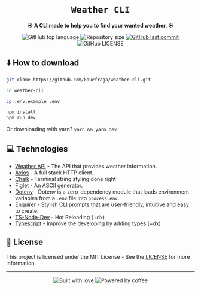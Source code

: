 <div align="center">
  <h1>
    <code>Weather CLI</code>
  </h1>

  <p>
    <strong>
      ☀ A CLI made to help you to find your wanted weather. ☀
    </strong>
  </p>

  <p>
    <img
      alt="GitHub top language"
      src="https://img.shields.io/github/languages/top/kauefraga/weather-cli.svg"
    />
    <img
      alt="Repository size"
      src="https://img.shields.io/github/repo-size/kauefraga/weather-cli.svg"
    />
    <a href="https://github.com/kauefraga/weather-cli/commits/main">
      <img
        alt="GitHub last commit"
        src="https://img.shields.io/github/last-commit/kauefraga/weather-cli.svg"
      />
    </a>
    <img
      alt="GitHub LICENSE"
      src="https://img.shields.io/github/license/kauefraga/weather-cli.svg"
    />
  </p>
</div>

## ⬇️ How to download

```bash
git clone https://github.com/kauefraga/weather-cli.git

cd weather-cli

cp .env.example .env

npm install
npm run dev
```
Or downloading with yarn? `yarn && yarn dev`

## 💻 Technologies

- [Weather API](https://www.weatherapi.com) - The API that provides weather information.
- [Axios](https://www.npmjs.com/package/axios) - A full stack HTTP client.
- [Chalk](https://www.npmjs.com/package/chalk) - Terminal string styling done right
- [Figlet](https://www.npmjs.com/package/figlet) - An ASCII generator.
- [Dotenv](https://www.npmjs.com/package/dotenv) - Dotenv is a zero-dependency module that loads environment variables from a `.env` file into `process.env`.
- [Enquirer](https://www.npmjs.com/package/enquirer) - Stylish CLI prompts that are user-friendly, intuitive and easy to create.
- [TS-Node-Dev](https://www.npmjs.com/package/ts-node-dev) - Hot Reloading (+dx)
- [Typescript](https://www.typescriptlang.org) - Improve the developing by adding types (+dx)

## 📝 License

This project is licensed under the MIT License - See the [LICENSE](https://github.com/kauefraga/weather-cli/blob/main/LICENSE) for more information.

---
<div align="center" display="flex">
  <img alt="Built with love" src="https://forthebadge.com/images/badges/built-with-love.svg">
  <img alt="Powered by coffee" src="https://forthebadge.com/images/badges/powered-by-coffee.svg">
</div>
